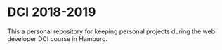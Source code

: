 # DCI 2018-2019

This a personal repository for keeping personal projects during the web developer DCI course in Hamburg. 
